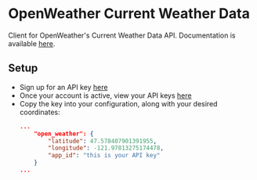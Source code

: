 # OpenWeather Current Weather Data

Client for OpenWeather's Current Weather Data API. Documentation is available [here](https://openweathermap.org/current).

## Setup
- Sign up for an API key [here](https://home.openweathermap.org/users/sign_up)
- Once your account is active, view your API keys [here](https://home.openweathermap.org/api_keys)
- Copy the key into your configuration, along with your desired coordinates:
    ```json
    ...
        "open_weather": {
            "latitude": 47.578407901391955,
            "longitude": -121.97813275174478,
            "app_id": "this is your API key"
        }
    ...
    ```